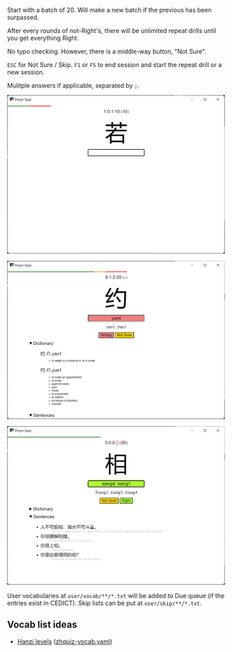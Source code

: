 Start with a batch of 20. Will make a new batch if the previous has been surpassed.

After every rounds of not-Right's, there will be unlimited repeat drills until you get everything Right.

No typo checking. However, there is a middle-way button, "Not Sure".

`ESC` for Not Sure / Skip. `F1` or `F5` to end session and start the repeat drill or a new session.

Mulitple answers if applicable, separated by `;`.

![Due Quiz](README/due.png)

![New Quiz](README/new.png)

![Repeat Quiz](README/repeat.png)

User vocabularies at `user/vocab/**/*.txt` will be added to Due queue (if the entries exist in CEDICT). Skip lists can be put at `user/skip/**/*.txt`.

## Vocab list ideas

- [Hanzi levels](https://github.com/zhquiz/level/blob/master/_data/generated/vocab.yaml) ([zhquiz-vocab.yaml](/assets/zhquiz-vocab.yaml))
